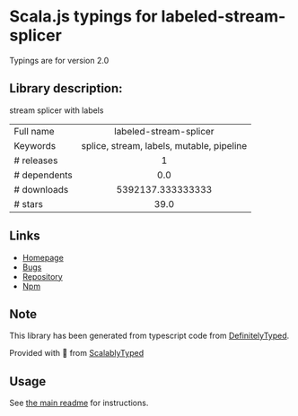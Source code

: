 
# Scala.js typings for labeled-stream-splicer

Typings are for version 2.0

## Library description:
stream splicer with labels

|                    |                 |
| ------------------ | :-------------: |
| Full name          | labeled-stream-splicer |
| Keywords           | splice, stream, labels, mutable, pipeline |
| # releases         | 1 |
| # dependents       | 0.0 |
| # downloads        | 5392137.333333333 |
| # stars            | 39.0 |

## Links
- [Homepage](https://github.com/browserify/labeled-stream-splicer)
- [Bugs](https://github.com/browserify/labeled-stream-splicer/issues)
- [Repository](https://github.com/browserify/labeled-stream-splicer)
- [Npm](https://www.npmjs.com/package/labeled-stream-splicer)
    


## Note
This library has been generated from typescript code from [DefinitelyTyped](https://definitelytyped.org).

Provided with :purple_heart: from [ScalablyTyped](https://github.com/oyvindberg/ScalablyTyped)

## Usage
See [the main readme](../../readme.md) for instructions.


